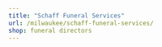 ```yaml
---
title: "Schaff Funeral Services"
url: /milwaukee/schaff-funeral-services/
shop: funeral directors
---
```

